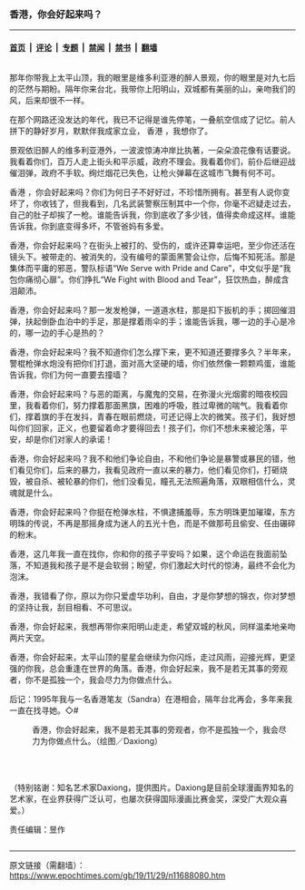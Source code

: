### 香港，你会好起来吗？

---

#### [首页](../../../..?n11688080) &nbsp;|&nbsp; [评论](../../../../../epoch-comment?n11688080) &nbsp;|&nbsp; [专题](../../../../../epoch-special?n11688080) &nbsp;|&nbsp; [禁闻](../../../../../epoch-news?n11688080) &nbsp;|&nbsp; [禁书](../../../../../books?n11688080) &nbsp;|&nbsp; [翻墙](https://github.com/gfw-breaker/nogfw/blob/master/README.md?n11688080)


<div class="column" id="artbody" itemprop="articleBody">
 <!-- article content begin -->
 <p>
  那年你带我上太平山顶，我的眼里是维多利亚港的醉人景观，你的眼里是对九七后的茫然与期盼。隔年你来台北，我带你上阳明山，双城都有美丽的山，亲吻我们的风，后来却很不一样。
 </p>
 <p>
  在那个网路还没发达的年代，我已不记得是谁先停笔，一叠航空信成了记忆。前人拼下的静好岁月，默默伴我成家立业，
  <ok href="https://www.epochtimes.com/gb/tag/%E9%A6%99%E6%B8%AF.html">
   香港
  </ok>
  ，我想你了。
 </p>
 <p>
  景观依旧醉人的维多利亚港外，一波波惊涛冲岸比执著，一朵朵浪花像有话要说。我看着你们，百万人走上街头和平示威，政府不理会。我看着你们，前仆后继迎战催泪弹，政府不手软。绚烂烟花已失色，让枪火弹幕在这城市飞舞有何不可。
 </p>
 <p>
  <ok href="https://www.epochtimes.com/gb/tag/%E9%A6%99%E6%B8%AF.html">
   香港
  </ok>
  ，你会好起来吗？你们为何日子不好好过，不珍惜所拥有。甚至有人说你变坏了，你收钱了，但我看到，几名武装警察压制其中一个你，你毫不迟疑走过去，自己的肚子却挨了一枪。谁能告诉我，你到底收了多少钱，值得卖命成这样。谁能告诉我，你到底变得多坏，不管爸妈有多爱。
 </p>
 <p>
  香港，你会好起来吗？在街头上被打的、受伤的，或许还算幸运吧，至少你还活在镜头下。被带走的、被消失的，没有编号的蒙面黑警会让你，后悔不知死活。那是集体而平庸的邪恶，警队标语“We Serve with Pride and Care”，中文似乎是“我包你痛彻心扉”。你们挣扎“We Fight with Blood and Tear”，狂饮热血，醉成含泪颠沛。
 </p>
 <p>
  香港，你会好起来吗？那一发发枪弹，一道道水柱，那是扣下扳机的手；掷回催泪弹，扶起倒卧血泊中的手足，那是撑着雨伞的手；谁能告诉我，哪一边的手心是冷的，哪一边的手心是热的？
 </p>
 <p>
  香港，你会好起来吗？我不知道你们怎么撑下来，更不知道还要撑多久？半年来，警棍枪弹水炮没有把你们打退，面对高大坚硬的墙，你们依然像一颗颗鸡蛋，谁能告诉我，你们为何一直要去撞墙？
 </p>
 <p>
  香港，你会好起来吗？与恶的距离，与魔鬼的交易，在弥漫火光烟雾的暗夜校园里，我看着你们，努力撑着那面黑旗，困难的呼吸，胜过卑微的喘气。我看着你们，撑着旗的手在发抖，青春在眼前燃烧，可还记得上次的微笑。孩子们，我好想叫你们回家，正义，也要留着命才要得回去！孩子们，你们不想未来被沦落，平安，却是你们对家人的承诺！
 </p>
 <p>
  香港，你会好起来吗？我不和他们争论自由，不和他们争论是暴警或暴民的错，他们看见你们，后来的暴力，我看见政府一直以来的暴力，他们看见你们，打砸烧毁，被自杀、被轮暴的你们，他们没看见，瞳孔无法照遍角落，双眼相信什么，灵魂就是什么。
 </p>
 <p>
  香港，你会好起来吗？你挺在枪弹水柱，不惧逮捕羞辱，东方明珠更加璀璨，东方明珠的传说，不再是那摇身成为迷人的五光十色，而是不做那苟且偷安、任由碾碎的粉末。
 </p>
 <p>
  香港，这几年我一直在找你，你和你的孩子平安吗？如果，这个命运在我面前坠落，不知道我和孩子是不是会软弱；盼望，你们激起大时代的惊涛，最终不会化为泡沫。
 </p>
 <p>
  香港，我错看了你，原以为你只爱虚华功利，自由，才是你梦想的锦衣，你对梦想的坚持让我，刮目相看、不可思议。
 </p>
 <p>
  香港，你会好起来，我想再带你来阳明山走走，希望双城的秋风，同样温柔地亲吻两片天空。
 </p>
 <p>
  香港，你会好起来，太平山顶的星星会继续为你闪烁，走过风雨，迎接光辉，更坚强的你我，总会重逢在世界的角落。香港，你会好起来，我不是若无其事的旁观者，你不是孤独一个，我会尽力为你做点什么。
 </p>
 <p>
  后记：1995年我与一名香港笔友（Sandra）在港相会，隔年台北再会，多年来我一直在找寻她。◇#
 </p>
 <figure aria-describedby="caption-attachment-11688082" class="wp-caption aligncenter" id="attachment_11688082" style="width: 450px">
  <ok href="https://i.epochtimes.com/assets/uploads/2019/11/520231ac92e9008b0d77409b6cbdb325.jpg" target="_blank">
   <img alt="" class="wp-image-11688082 size-medium" src="https://i.epochtimes.com/assets/uploads/2019/11/520231ac92e9008b0d77409b6cbdb325-450x786.jpg"/>
  </ok>
  <br/><figcaption class="wp-caption-text" id="caption-attachment-11688082">
   香港，你会好起来，我不是若无其事的旁观者，你不是孤独一个，我会尽力为你做点什么。（绘图／Daxiong）
  </figcaption><br/>
 </figure><br/>
 <p>
  （特别铭谢：知名艺术家Daxiong，提供图片。Daxiong是目前全球漫画界知名的艺术家，在业界获得广泛认可，也屡次获得国际漫画比赛金奖，深受广大观众喜爱。）
 </p>
 <p>
  责任编辑：昱作
 </p>
 <!-- article content end -->
</div>


---

原文链接（需翻墙）：https://www.epochtimes.com/gb/19/11/29/n11688080.htm